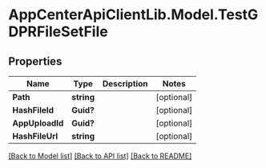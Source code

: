 # AppCenterApiClientLib.Model.TestGDPRFileSetFile
## Properties

Name | Type | Description | Notes
------------ | ------------- | ------------- | -------------
**Path** | **string** |  | [optional] 
**HashFileId** | **Guid?** |  | [optional] 
**AppUploadId** | **Guid?** |  | [optional] 
**HashFileUrl** | **string** |  | [optional] 

[[Back to Model list]](../README.md#documentation-for-models) [[Back to API list]](../README.md#documentation-for-api-endpoints) [[Back to README]](../README.md)

